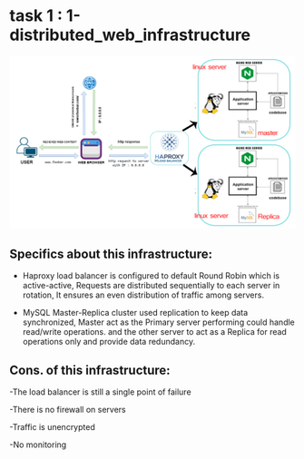 # task 1 : 1-distributed_web_infrastructure

![task1](https://raw.githubusercontent.com/Abdalmohsen-H/alx-system_engineering-devops/master/0x09-web_infrastructure_design/task1.png)
## Specifics about this infrastructure:
- Haproxy load balancer is configured to default Round Robin which is active-active, Requests are distributed sequentially to each server in rotation, It ensures an even distribution of traffic among servers.

- MySQL Master-Replica cluster used replication to keep data synchronized, Master act as the Primary server performing could handle read/write operations. and the other server to act as a Replica for read operations only and provide data redundancy.
## Cons. of this infrastructure:
-The load balancer is still a single point of failure

-There is no firewall on servers

-Traffic is unencrypted

-No monitoring
